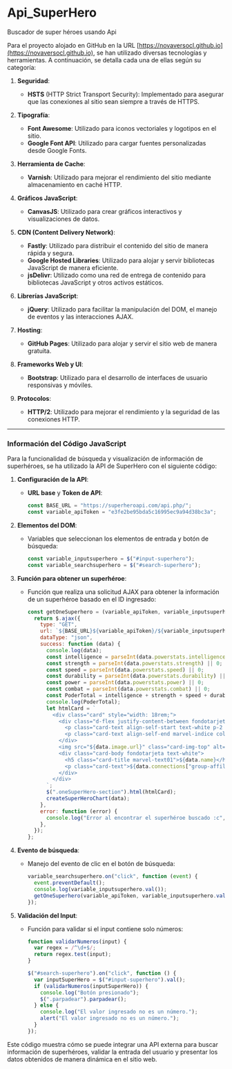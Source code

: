 # Api_SuperHero
Buscador de super héroes usando Api


Para el proyecto alojado en GitHub en la URL [https://novaversocl.github.io](https://novaversocl.github.io), se han utilizado diversas tecnologías y herramientas. A continuación, se detalla cada una de ellas según su categoría:

1. **Seguridad**:
   - **HSTS** (HTTP Strict Transport Security): Implementado para asegurar que las conexiones al sitio sean siempre a través de HTTPS.

2. **Tipografía**:
   - **Font Awesome**: Utilizado para iconos vectoriales y logotipos en el sitio.
   - **Google Font API**: Utilizado para cargar fuentes personalizadas desde Google Fonts.

3. **Herramienta de Cache**:
   - **Varnish**: Utilizado para mejorar el rendimiento del sitio mediante almacenamiento en caché HTTP.

4. **Gráficos JavaScript**:
   - **CanvasJS**: Utilizado para crear gráficos interactivos y visualizaciones de datos.

5. **CDN (Content Delivery Network)**:
   - **Fastly**: Utilizado para distribuir el contenido del sitio de manera rápida y segura.
   - **Google Hosted Libraries**: Utilizado para alojar y servir bibliotecas JavaScript de manera eficiente.
   - **jsDelivr**: Utilizado como una red de entrega de contenido para bibliotecas JavaScript y otros activos estáticos.

6. **Librerías JavaScript**:
   - **jQuery**: Utilizado para facilitar la manipulación del DOM, el manejo de eventos y las interacciones AJAX.

7. **Hosting**:
   - **GitHub Pages**: Utilizado para alojar y servir el sitio web de manera gratuita.

8. **Frameworks Web y UI**:
   - **Bootstrap**: Utilizado para el desarrollo de interfaces de usuario responsivas y móviles.

9. **Protocolos**:
   - **HTTP/2**: Utilizado para mejorar el rendimiento y la seguridad de las conexiones HTTP.

---

### Información del Código JavaScript

Para la funcionalidad de búsqueda y visualización de información de superhéroes, se ha utilizado la API de SuperHero con el siguiente código:

1. **Configuración de la API**:
   - **URL base** y **Token de API**:
     ```javascript
     const BASE_URL = "https://superheroapi.com/api.php/";
     const variable_apiToken = "e3fe2be95bda5c16995ec9a94d38bc3a";
     ```

2. **Elementos del DOM**:
   - Variables que seleccionan los elementos de entrada y botón de búsqueda:
     ```javascript
     const variable_inputsuperhero = $("#input-superhero");
     const variable_searchsuperhero = $("#search-superhero");
     ```

3. **Función para obtener un superhéroe**:
   - Función que realiza una solicitud AJAX para obtener la información de un superhéroe basado en el ID ingresado:
     ```javascript
     const getOneSuperhero = (variable_apiToken, variable_inputsuperhero) => {
       return $.ajax({
         type: "GET",
         url: `${BASE_URL}${variable_apiToken}/${variable_inputsuperhero}`,
         dataType: "json",
         success: function (data) {
           console.log(data);
           const intelligence = parseInt(data.powerstats.intelligence) || 0;
           const strength = parseInt(data.powerstats.strength) || 0;
           const speed = parseInt(data.powerstats.speed) || 0;
           const durability = parseInt(data.powerstats.durability) || 0;
           const power = parseInt(data.powerstats.power) || 0;
           const combat = parseInt(data.powerstats.combat) || 0;
           const PoderTotal = intelligence + strength + speed + durability + power + combat;
           console.log(PoderTotal);
           let htmlCard = `
             <div class="card" style="width: 18rem;">
               <div class="d-flex justify-content-between fondotarjetatitulo ">
                 <p class="card-text align-self-start text-white p-2 marvel-indice">ID: ${data.id}</p>
                 <p class="card-text align-self-end marvel-indice colorpoder p-2">Poder Total: ${PoderTotal}</p>
               </div>
               <img src="${data.image.url}" class="card-img-top" alt="Foto de ${data.name}">
               <div class="card-body fondotarjeta text-white">
                 <h5 class="card-title marvel-text01">${data.name}</h5>
                 <p class="card-text">${data.connections["group-affiliation"]}</p>
               </div>
             </div>
           `;
           $(".oneSuperHero-section").html(htmlCard);
           createSuperHeroChart(data);
         },
         error: function (error) {
           console.log("Error al encontrar el superhéroe buscado :c", error);
         },
       });
     };
     ```

4. **Evento de búsqueda**:
   - Manejo del evento de clic en el botón de búsqueda:
     ```javascript
     variable_searchsuperhero.on("click", function (event) {
       event.preventDefault();
       console.log(variable_inputsuperhero.val());
       getOneSuperhero(variable_apiToken, variable_inputsuperhero.val());
     });
     ```

5. **Validación del Input**:
   - Función para validar si el input contiene solo números:
     ```javascript
     function validarNumeros(input) {
       var regex = /^\d+$/;
       return regex.test(input);
     }

     $("#search-superhero").on("click", function () {
       var inputSuperHero = $("#input-superhero").val();
       if (validarNumeros(inputSuperHero)) {
         console.log("Botón presionado");
         $(".parpadear").parpadear();
       } else {
         console.log("El valor ingresado no es un número.");
         alert("El valor ingresado no es un número.");
       }
     });
     ```

Este código muestra cómo se puede integrar una API externa para buscar información de superhéroes, validar la entrada del usuario y presentar los datos obtenidos de manera dinámica en el sitio web.
